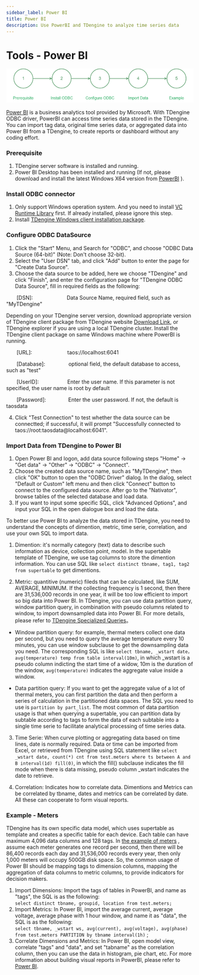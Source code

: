 ```yaml
---
sidebar_label: Power BI
title: Power BI
description: Use PowerBI and TDengine to analyze time series data
---
```


# Tools - Power BI

![Power BI use step](./powerbi-step-en.png)

[Power BI](https://powerbi.microsoft.com/) is a business analytics tool provided by Microsoft. With TDengine ODBC driver, PowerBI can access time series data stored in the TDengine. You can import tag data, original time series data, or aggregated data into Power BI from a TDengine, to create reports or dashboard without any coding effort.

### Prerequisite
1. TDengine server software is installed and running.
2. Power BI Desktop has been installed and running (If not, please download and install the latest Windows X64 version from [PowerBI](https://www.microsoft.com/zh-cn/download/details.aspx?id=58494) ).

### Install ODBC connector
1. Only support Windows operation system. And you need to install [VC Runtime Library](https://learn.microsoft.com/zh-cn/cpp/windows/latest-supported-vc-redist?view=msvc-170) first. If already installed, please ignore this step.
2. Install [TDengine Windows client installation package](https://docs.taosdata.com/get-started/package/).

### Configure ODBC DataSource
1. Click the "Start" Menu, and Search for "ODBC", and choose "ODBC Data Source (64-bit)" (Note: Don't choose 32-bit).
2. Select the "User DSN" tab, and click "Add" button to enter the page for "Create Data Source".
3. Choose the data source to be added, here we choose "TDengine" and click "Finish", and enter the configuration page for "TDengine ODBC Data Source", fill in required fields as the following:

&emsp;&emsp;[DSN]:&emsp;&emsp;&emsp;&emsp;&emsp;&emsp;&ensp;Data Source Name, required field, such as "MyTDengine"

Depending on your TDengine server version, download appropriate version of TDengine client package from TDengine website [Download Link](https://docs.tdengine.com/get-started/package/), or TDengine explorer if you are using a local TDengine cluster. Install the TDengine client package on same Windows machine where PowerBI is running.


&emsp;&emsp;[URL]:&emsp;&emsp;&emsp;&emsp;&emsp;&emsp;&ensp;&nbsp;taos://localhost:6041

&emsp;&emsp;[Database]:&emsp;&emsp;&emsp;&emsp;&ensp;optional field, the default database to access, such as "test"

&emsp;&emsp;[UserID]:&emsp;&emsp;&emsp;&emsp;&emsp;&ensp;Enter the user name. If this parameter is not specified, the user name is root by default

&emsp;&emsp;[Password]:&emsp;&emsp;&emsp;&emsp;&nbsp;Enter the user password. If not, the default is taosdata

4. Click "Test Connection" to test whether the data source can be connectted; if successful, it will prompt "Successfully connected to taos://root:taosdata@localhost:6041".

### Import Data from TDengine to Power BI
1. Open Power BI and logon, add data source following steps "Home" -> "Get data" -> "Other" -> "ODBC" -> "Connect".
2. Choose the created data source name, such as "MyTDengine", then click "OK" button to open the "ODBC Driver" dialog. In the dialog, select "Default or Custom" left menu and then click "Connect" button to connect to the configured data source. After go to the "Nativator", browse tables of the selected database and load data.
3. If you want to input some specific SQL, click "Advanced Options", and input your SQL in the open dialogue box and load the data.


To better use Power BI to analyze the data stored in TDengine, you need to understand the concepts of dimention, metric, time serie, correlation, and use your own SQL to import data. 

1. Dimention: it's normally category (text) data to describe such information as device, collection point, model. In the supertable template of TDengine, we use tag columns to store the dimention information. You can use SQL like `select distinct tbname, tag1, tag2 from supertable` to get dimentions. 

2. Metric: quantitive (numeric) fileds that can be calculated, like SUM, AVERAGE, MINIMUM. If the collecting frequency is 1 second, then there are 31,536,000 records in one year, it will be too low efficient to import so big data into Power BI. In TDengine, you can use data partition query, window partition query, in combination with pseudo columns related to window, to import downsampled data into Power BI. For more details, please refer to [TDengine Specialized Queries](../../taos-sql/distinguished/)。

  - Window partition query: for example, thermal meters collect one data per second, but you need to query the average temperature every 10 minutes, you can use window subclause to get the downsampling data you need. The corresponding SQL is like `select tbname, _wstart date，avg(temperature) temp from table interval(10m)`, in which _wstart is a pseudo column indicting the start time of a widow, 10m is the duration of the window, `avg(temperature)` indicates the aggregate value inside a window. 

  - Data partition query: If you want to get the aggregate value of a lot of thermal meters, you can first partition the data and then perform a series of calculation in the partitioned data spaces. The SQL you need to use is `partition by part_list`. The most common of data partition usage is that when querying a supertable, you can partition data by subtable according to tags to form the data of each subtable into a single time serie to facilitate analytical processing of time series data.

3. Time Serie: When curve plotting or aggregating data based on time lines, date is normally required. Data or time can be imported from Excel, or retrieved from TDengine using SQL statement like `select _wstart date, count(*) cnt from test.meters where ts between A and B interval(1d) fill(0)`, in which the fill() subclause indicates the fill mode when there is data missing, pseudo column _wstart indicates the date to retrieve. 

4. Correlation: Indicates how to correlate data. Dimentions and Metrics can be correlated by tbname, dates and metrics can be correlated by date. All these can cooperate to form visual reports.

### Example - Meters
TDengine has its own specific data model, which uses supertable as template and creates a specific table for each device. Each table can have maximum 4,096 data columns and 128 tags. In [the example of meters](https://docs.taosdata.com/concept/) , assume each meter generates one record per second, then there will be 86,400 records each day and 31,536,000 records every year, then only 1,000 meters will occupy 500GB disk space. So, the common usage of Power BI should be mapping tags to dimension columns, mapping the aggregation of data columns to metric columns, to provide indicators for decision makers.
1. Import Dimensions: Import the tags of tables in PowerBI, and name as "tags", the SQL is as the following:  
`select distinct tbname, groupid, location from test.meters;`
2. Import Metrics: In Power BI, import the average current, average voltage, average phase with 1 hour window, and name it as "data", the SQL is as the following:  
`select tbname, _wstart ws, avg(current), avg(voltage), avg(phase) from test.meters PARTITION by tbname interval(1h)` ;
3. Correlate Dimensions and Metrics: In Power BI, open model view, correlate "tags" and "data", and set "tabname" as the correlation column, then you can use the data in histogram, pie chart, etc. For more information about building visual reports in PowerBI, please refer to [Power BI](https://learn.microsoft.com/zh-cn/power-bi/).